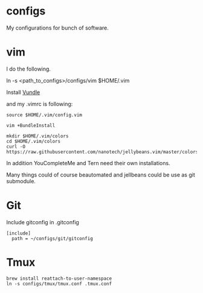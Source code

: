 configs
=======

My configurations for bunch of software.

vim
========

I do the following.

ln -s <path_to_configs>/configs/vim $HOME/.vim

Install [Vundle](https://github.com/gmarik/Vundle.vim)

and my .vimrc is following:

```source $HOME/.vim/config.vim```

```vim +BundleInstall```

```
mkdir $HOME/.vim/colors
cd $HOME/.vim/colors
curl -O https://raw.githubusercontent.com/nanotech/jellybeans.vim/master/colors/jellybeans.vim
```

In addition YouCompleteMe and Tern need their own installations.

Many things could of course beautomated and jellbeans could be use as git submodule.

Git
==========

Include gitconfig in .gitconfig

```
[include]
  path = ~/configs/git/gitconfig
```

Tmux
========

```
brew install reattach-to-user-namespace
ln -s configs/tmux/tmux.conf .tmux.conf
```
